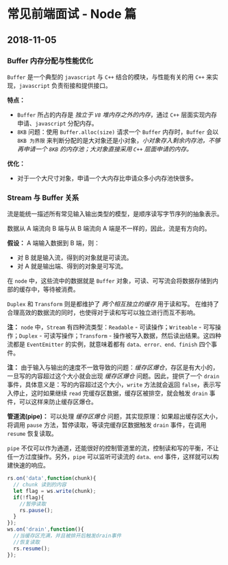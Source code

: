 # 常见前端面试 - Node 篇

## 2018-11-05

### Buffer 内存分配与性能优化

`Buffer` 是一个典型的 `javascript` 与 `C++` 结合的模块，与性能有关的用 `C++` 来实现，`javascript` 负责衔接和提供接口。

**特点：**
- `Buffer` 所占的内存是 *独立于 `V8` 堆内存之外的内存*，通过 `C++` 层面实现内存申请、`javascript` 分配内存。
- `8KB` 问题：使用 `Buffer.alloc(size)` 请求一个 `Buffer` 内存时，`Buffer` 会以 `8KB 为界限` 来判断分配的是大对象还是小对象，*小对象存入剩余内存池，不够再申请一个 `8KB` 的内存池；大对象直接采用 `C++` 层面申请的内存。*

**优化：**
- 对于一个大尺寸对象，申请一个大内存比申请众多小内存池快很多。

### Stream 与 Buffer 关系

流是能统一描述所有常见输入输出类型的模型，是顺序读写字节序列的抽象表示。

数据从 A 端流向 B 端与从 B 端流向 A 端是不一样的，因此，流是有方向的。

**假设：** A 端输入数据到 B 端，则：
- 对 B 就是输入流，得到的对象就是可读流。
- 对 A 就是输出端、得到的对象是可写流。

在 `node` 中，这些流中的数据就是 `Buffer` 对象，可读、可写流会将数据存储到内部的缓存中，等待被消费。

`Duplex` 和 `Transform` 则是都维护了 *两个相互独立的缓存* 用于读和写。 在维持了合理高效的数据流的同时，也使得对于读和写可以独立进行而互不影响。

**注：** `node` 中，`Stream` 有四种流类型：`Readable` - 可读操作；`Writeable` - 可写操作；`Duplex` - 可读写操作；`Transform` - 操作被写入数据，然后读出结果。这四种流都是 `EventEmitter` 的实例，就意味着都有 `data、error、end、finish` 四个事件。

**注：** 由于输入与输出的速度不一致导致的问题：*缓存区爆仓*，存区是有大小的，一旦写的内容超过这个大小就会出现 *缓存区爆仓* 问题。因此，提供了一个 `drain` 事件，具体意义是：写的内容超过这个大小，`write` 方法就会返回 `false`，表示写入停止，这时如果继续 `read` 完缓存区数据，缓存区被排空，就会触发 `drain` 事件，可以这样来防止缓存区爆仓。

**管道流(pipe)：** 可以处理 *缓存区爆仓* 问题，其实现原理：如果超出缓存区大小，将调用 `pause` 方法，暂停读取，等读完缓存区数据触发 `drain` 事件，在调用 `resume` 恢复读取。

`pipe` 不仅可以作为通道，还能很好的控制管道里的流，控制读和写的平衡，不让任一方过度操作。另外，`pipe` 可以监听可读流的 `data、end` 事件，这样就可以构建快速的响应。

```javascript
rs.on('data',function(chunk){
  // chunk 读到的内容
  let flag = ws.write(chunk);
  if(!flag){
    //暂停读取
    rs.pause();
  }
});
ws.on('drain',function(){
  //当缓存区充满，并且被排开后触发drain事件
  //恢复读取
  rs.resume();
});
``````
